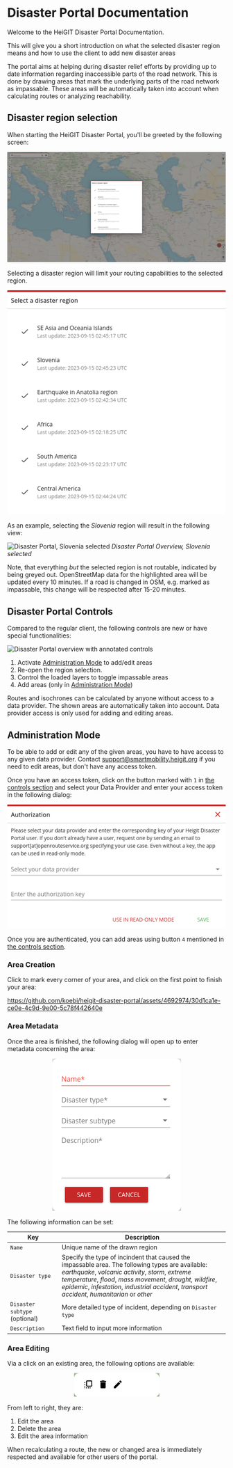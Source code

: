# Disaster Portal Documentation

Welcome to the HeiGIT Disaster Portal Documentation.

This will give you a short introduction on what the selected disaster region
means and how to use the client to add new disaster areas

The portal aims at helping during disaster relief efforts by providing up to
date information regarding inaccessible parts of the road network. This is done
by drawing areas that mark the underlying parts of the road network as
impassable. These areas will be automatically taken into account when
calculating routes or analyzing reachability.

## Disaster region selection

When starting the HeiGIT Disaster Portal, you'll be greeted by the following screen:

![Disaster Portal starting page showing disaster region selection](img/disaster_portal_overview_with_selection.png)

Selecting a disaster region will limit your routing capabilities to the selected region.

<p align=center>
<kbd>
    <img src="img/disaster_region_selection.png" />
</kbd>
</p>

As an example, selecting the *Slovenia* region will result in the following
view:

![Disaster Portal, Slovenia selected](img/disaster_portal_overview.png)
*Disaster Portal Overview, Slovenia selected*

Note, that everything *but* the selected region is not routable,
indicated by being greyed out.  OpenStreetMap data for the highlighted area
will be updated every 10 minutes. If a road is changed in OSM, e.g. marked as
impassable, this change will be respected after 15-20 minutes.


## Disaster Portal Controls

Compared to the regular client, the following controls are new or have special functionalities:

![Disaster Portal overview with annotated controls](img/disaster_portal_annotated.png)

1. Activate [Administration Mode](#administration-mode) to add/edit areas
2. Re-open the region selection.
3. Control the loaded layers to toggle impassable areas
4. Add areas (only in [Administration Mode](#administration-mode))

Routes and isochrones can be calculated by anyone without access to a data
provider. The shown areas are automatically taken into account.  Data provider
access is only used for adding and editing areas.

## Administration Mode

To be able to add or edit any of the given areas, you have to have access to any given data provider.
Contact support@smartmobility.heigit.org if you need to edit areas, but don't have any access token.

Once you have an access token, click on the button marked with `1` in [the
controls section](#disaster-portal-controls) and select your Data Provider and
enter your access token in the following dialog:

<p align=center>
<kbd>
    <img alt="Data Provider Authentication" src="img/data_provider_selection.png" />
</kbd>
</p>

Once you are authenticated, you can add areas using button `4` mentioned in [the
controls section](#disaster-portal-controls).

### Area Creation

Click to mark every corner of your area, and click on the first point to finish your area:

https://github.com/koebi/heigit-disaster-portal/assets/4692974/30d1ca1e-ce0e-4c9d-9e00-5c78f442640e

### Area Metadata

Once the area is finished, the following dialog will open up to enter metadata concerning the area:

<p align=center>
<kbd>
    <img alt="Editing description for new region" src="img/new_region_description.png" />
</kbd>
</p>

The following information can be set:


| Key         | Description |
| ----------- | ----------- |
| `Name` | Unique name of the drawn region |
| `Disaster type` | Specify the type of incindent that caused the impassable area. The following types are available: <br />  _earthquake_, _volcanic activity_, _storm_, _extreme temperature_, _flood_, _mass movement_, _drought_, _wildfire_, _epidemic_, _infestation_, _industrial accident_, _transport accident_, _humanitarian_ or _other_ |
| `Disaster subtype` (optional) | More detailed type of incident, depending on `Disaster type` |
| `Description` | Text field to input more information |

### Area Editing

Via a click on an existing area, the following options are available:

<p align=center>
<kbd>
    <img alt="Options for existing area" src="img/area_left_click_overlay.png" />
</kbd>
</p>

From left to right, they are:

1. Edit the area
2. Delete the area
3. Edit the area information

When recalculating a route, the new or changed area is immediately respected and available for other users of the portal.
